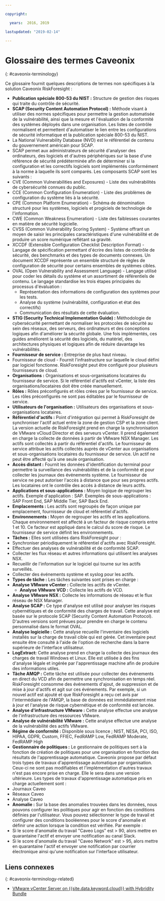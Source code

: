```yaml
---

copyright:

  years:  2016, 2019

lastupdated: "2019-02-14"

---
```


# Glossaire des termes Caveonix
{: #caveonix-terminology}

Ce glossaire fournit quelques descriptions de termes non spécifiques à la solution Caveonix RiskForesight :

-	**Publication spéciale 800-53 du NIST :** Structure de gestion des risques qui traite du contrôle de sécurité.
-	**SCAP (Security Content Automation Protocol) :** Méthode visant à utiliser des normes spécifiques pour permettre la gestion automatisée de la vulnérabilité, ainsi que la mesure et l'évaluation de la conformité des systèmes déployés dans une organisation. Les listes de contrôle normalisent et permettent d'automatiser le lien entre les configurations de sécurité informatique et la publication spéciale 800-53 du NIST.
  - La National Vulnerability Database (NVD) est le référentiel de contenu du gouvernement américain pour SCAP.
  -	SCAP permet aux administrateurs de sécurité d'analyser des ordinateurs, des logiciels et d'autres périphériques sur la base d'une référence de sécurité prédéterminée afin de déterminer si la configuration et les correctifs logiciels sont implémentés conformément à la norme à laquelle ils sont comparés.
  Les composants SCAP sont les suivants :
  -	CVE (Common Vulnerabilities and Exposures) - Liste des vulnérabilités de cybersécurité connues du public.
  -	CCE (Common Configuration Enumeration) - Liste des problèmes de configuration du système liés à la sécurité.
  -	CPE (Common Platform Enumeration) - Schéma de dénomination structuré pour les systèmes, logiciels et progiciels de technologie de l'information.
  -	CWE (Common Weakness Enumeration) - Liste des faiblesses courantes en matière de sécurité logicielle.
  -	CVSS (Common Vulnerability Scoring System) - Système offrant un moyen de saisir les principales caractéristiques d'une vulnérabilité et de produire un score numérique reflétant sa gravité.
  -	XCCDF (Extensible Configuration Checklist Description Format) - Langage de spécification permettant d'écrire des listes de contrôle de sécurité, des benchmarks et des types de documents connexes. Un document XCCDF représente un ensemble structuré de règles de configuration de sécurité pour certains ensembles de systèmes cibles.
  -	OVAL (Open Vulnerability and Assessment Language) - Langage utilisé pour coder les détails du système et un assortiment de référentiels de contenu. Le langage standardise les trois étapes principales du processus d'évaluation :
      - Représentation des informations de configuration des systèmes pour les tests.
      -	Analyse du système (vulnérabilité, configuration et état des correctifs)
      -	Communication des résultats de cette évaluation.
-	**STIG (Security Technical Implementation Guide) :** Méthodologie de cybersécurité permettant de normaliser les protocoles de sécurité au sein des réseaux, des serveurs, des ordinateurs et des conceptions logiques afin d'améliorer la sécurité globale. Une fois implémentés, ces guides améliorent la sécurité des logiciels, du matériel, des architectures physiques et logiques afin de réduire davantage les vulnérabilités.
-	**Fournisseur de service :** Entreprise de plus haut niveau.
-	Fournisseur de cloud - Fournit l'infrastructure sur laquelle le cloud défini par logiciel fonctionne. RiskForesight peut être configuré pour plusieurs fournisseurs de cloud.
-	**Organisations :** Organisations et sous-organisations locataires du fournisseur de service. Si le référentiel d'actifs est vCenter, la liste des organisations/locataires doit être créée manuellement.
-	**Rôles :** Rôles préconfigurés et rôles crées par le fournisseur de service. Les rôles préconfigurés ne sont pas éditables par le fournisseur de service.
-	**Utilisateurs de l'organisation :** Utilisateurs des organisations et sous-organisations locataires.
-	**Référentiel d'actifs :** Point d'intégration qui permet à RiskForesight de synchroniser l'actif actuel entre la zone de gestion CSP et la zone client. La version actuelle de RiskForesight prend en charge la synchronisation de VMware vCloud Director et des serveurs vCenter. Il prend également en charge la collecte de données à partir de VMware NSX Manager. Les actifs sont collectés à partir du référentiel d'actifs. Le fournisseur de service attribue les actifs collectés auprès de vCenter aux organisations et sous-organisations locataires du fournisseur de service. Un actif ne peut être affecté qu'à une seule organisation.
-	**Accès distant :** Fournit les données d'identification du terminal pour permettre la surveillance des vulnérabilités et de la conformité et pour collecter les journaux des événements système. Le fournisseur de service ne peut autoriser l'accès à distance que pour ses propres actifs. Les locataires ont le contrôle des accès à distance de leurs actifs.
-	**Applications et sous-applications :** Moyen logique de regrouper les actifs. Exemple d'application : SAP. Exemples de sous-applications : SAP Front End, SAP Middle Tier, SAP Back End.
-	**Emplacements :** Les actifs sont regroupés de façon unique par emplacement, fournisseur de cloud et référentiel d'actifs.
-	**Environnements :** Moyen de regrouper les actifs et les applications. Chaque environnement est affecté à un facteur de risque compris entre 1 et 10. Ce facteur est appliqué dans le calcul du score de risque. Le fournisseur de service définit les environnements.
-	**Tâches :** Elles sont utilisées dans RiskForesight pour :
  -	Synchroniser périodiquement le référentiel d'actifs avec RiskForesight.
  -	Effectuer des analyses de vulnérabilité et de conformité SCAP.
  -	Collecter les flux réseau et autres informations qui utilisent les analyses NSX.
  -	Recueillir de l'information sur le logiciel qui tourne sur les actifs surveillés.
  -	Collecter des événements système et syslog pour les actifs.
-	**Types de tâche :** Les tâches suivantes sont prises en charge :
  -	**Analyse VMware vCenter :** Collecte les actifs de vCenter.
	- **Analyse VMware VCD :** Collecte les actifs de VCD.
  -	**Analyse VMware NSX :** Collecte les informations de réseau et le flux réseau de NSX Manager.
  - **Analyse SCAP :** Ce type d'analyse est utilisé pour analyser les risques cybernétiques et de conformité des charges de travail. Cette analyse est basée sur le protocole SCAP (Security Content Automation Protocol). D'autres versions sont prévues pour prendre en charge le contenu personnalisé dans le format OVAL.
  - **Analyse logicielle :** Cette analyse recueille l'inventaire des logiciels installés sur la charge de travail cible qui est gérée. Cet inventaire peut ensuite être consulté à l'aide de l'option de recherche dans la barre supérieure de l'interface utilisateur.
  - **LogExtract:** Cette analyse prend en charge la collecte des journaux des charges de travail Windows et Linux. Elle est utilisée à des fins d'analyse légale et ingérée par l'apprentissage machine afin de produire des informations utiles.
  - **Tâche AMQP :** Cette tâche est utilisée pour collecter des événements en direct du VCD afin de permettre une synchronisation en temps réel. RiskForesight consomme des événements d'ajout, de suppression et de mise à jour d'actifs et agit sur ces événements. Par exemple, si un nouvel actif est ajouté et que RiskForesight a reçu cet avis par l'intermédiaire de l'AMQP, la base de données est immédiatement mise à jour et l'analyse de risque cybernétique et de conformité est lancée.
  - **Analyse d'infrastructure VMware :** Cette analyse effectue une analyse de l'infrastructure des ressources VMware.
  -	**Analyse de vulnérabilité VMware :** Cette analyse effectue une analyse de la vulnérabilité des actifs VMware.
-	**Régime de conformité :** Disponible sous licence ; NIST, NESA, PCI, ISO, HIPAA, GDPR, Custom, FFIEC, FedRAMP Low, FedRAMP Moderate, FedRAMP High
-	**Gestionnaire de politiques :** Le gestionnaire de politiques sert à la fonction de création de politiques pour une organisation en fonction des résultats de l'apprentissage automatique. Caveonix propose par défaut trois types de travaux d'apprentissage automatique par organisation. Ceux-ci ne sont pas modifiables et l'implémentation d'autres travaux n'est pas encore prise en charge. Elle le sera dans une version ultérieure. Les types de travaux d'apprentissage automatique pris en charge actuellement sont :
  -	Journaux Caveo
  -	Réseaux Caveo
  -	Analyse Caveo
-	**Anomalie :** Sur la base des anomalies trouvées dans les données, nous pouvons configurer les politiques pour agir en fonction des conditions définies par l'utilisateur. Vous pouvez sélectionner le type de travail et configurer des conditions booléennes pour le score d'anomalie et définir une action lorsque la condition est vérifiée. Par exemple :
  -	Si le score d'anomalie du travail "Caveo Logs" est > 90, alors mettre en quarantaine l'actif et envoyer une notification au canal Slack.
  -	Si le score d'anomalie du travail "Caveo Network" est > 95, alors mettre en quarantaine l'actif et envoyer une notification par courrier électronique ainsi qu'une notification sur l'interface utilisateur.

## Liens connexes
{: #caveonix-terminology-related}

* [VMware vCenter Server on {{site.data.keyword.cloud}} with Hybridity Bundle](/docs/services/vmwaresolutions/archiref/vcs?topic=vmware-solutions-vcs-hybridity-intro)
